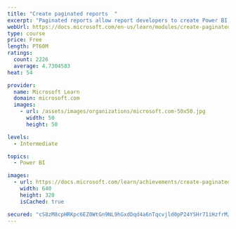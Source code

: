 ```yaml
---
title: "Create paginated reports  "
excerpt: "Paginated reports allow report developers to create Power BI artifacts that have tightly controlled rendering requirements. Paginated reports are ideal for creating sales invoices, receipts, purchase orders, and tabular data. This module will teach you how to create reports, add parameters, and work with tables and charts in paginated reports."
webUrl: https://docs.microsoft.com/en-us/learn/modules/create-paginated-reports-power-bi/
type: course
price: Free
length: PT60M
ratings:
  count: 2226
  average: 4.7304583
heat: 54

provider:
  name: Microsoft Learn
  domain: microsoft.com
  images:
    - url: /assets/images/organizations/microsoft.com-50x50.jpg
      width: 50
      height: 50

levels:
  - Intermediate

topics:
  - Power BI

images:
  - url: https://docs.microsoft.com/learn/achievements/create-paginated-reports-power-bi-social.png
    width: 640
    height: 320
    isCached: true

secured: "cS8zM8cpHRKpc6EZ0WtGn9NL9hGxdDqd4a6nTqcvjld0pP24YSHr71iHzfrM/CwZPSGtjyNRodfH+WoVQ8Ljd0BQN5ErYh6huGbz5nWOHLm8N7fM2BeAZBsl4+xju7wdYpg/ndLc/kYm5u/zaEJC6xJ1dD8VZQ34Cw0JbUulk9jKPpgyVhtxj833W8+tdjoActllYQCEt/pBisf4QObIDvAwcdY0L0GrrY/pPt8z6DjUL7F4ZuUjyzKJ2E9hgdqBVgQhcxUulgaeKfY4MxUBjxeCqoQEcaJ2G6WdsB5zsq5o/OpJAWkq+bfA7nh4vun2iwEmNS9PUklQtGff6eWOZS2ZsprnDfhtDAEvZqsLmyV5pWcZqTQdUiH8hIe4I8gdFXUo7cTUhGnIVifXNPcTRccfpMjOIt+M+HTthkO80SQ=;cSaC6tb47YiL23IiSb1PFA=="
---
```


